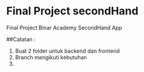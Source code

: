 # Final Project secondHand
Final Project Binar Academy SecondHand App

##Catatan :
1. Buat 2 folder untuk backend dan frontend
2. Branch mengikuti kebutuhan
3. 
